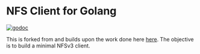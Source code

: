 NFS Client for Golang
=====================

[![godoc](http://godoc.org/github.com/fdawg4l/nfs?status.svg)](http://godoc.org/github.com/fdawg4l/nfs)

This is forked from and builds upon the work done here [here](https://github.com/davecheney/nfs).  The objective is to build a minimal NFSv3 client.
